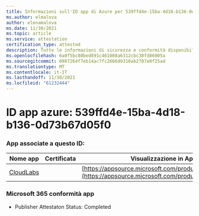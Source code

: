 ```yaml
---
title: Informazioni sull'ID app di Azure per 539ffd4e-15ba-4d18-b136-0d73b67d05f0
ms.author: elmalova
author: elenamalova
ms.date: 11/30/2021
ms.topic: article
ms.service: attestation
certification_type: attested
description: Tutte le informazioni di sicurezza e conformità disponibili per 539ffd4e-15ba-4d18-b136-0d73b67d05f0.
ms.openlocfilehash: 6a0f5bc80bed891c461008a6312cbc38fd86005a
ms.sourcegitcommit: 0987264f7eb14ac7fc2666d9310ab2707e0f25ad
ms.translationtype: MT
ms.contentlocale: it-IT
ms.lasthandoff: 11/30/2021
ms.locfileid: "61232444"
---
```

# <a name="azure-app-id-539ffd4e-15ba-4d18-b136-0d73b67d05f0"></a>ID app azure: 539ffd4e-15ba-4d18-b136-0d73b67d05f0


### <a name="apps-associated-with-this-id"></a>App associate a questo ID:
| **Nome app** | **Certificata** | **Visualizzazione in AppSource** |
|--------------|---------------|-----------------------|
| [CloudLabs](https://docs.microsoft.com/microsoft-365-app-certification/forward/WA200003273) |  | [https://appsource.microsoft.com/product/office/WA200003273](https://appsource.microsoft.com/product/office/WA200003273) |

### <a name="microsoft-365-app-compliance-status"></a>Microsoft 365 conformità app
- Publisher Attestaton Status: Completed
